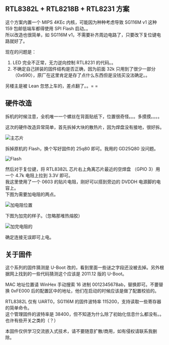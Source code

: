 ## RTL8382L + RTL8218B + RTL8231 方案

这个方案内置一个 MIPS 4KEc 内核，可能因为种种考虑导致 SG116M v1 这种 159 包邮低端车都得使用 SPI Flash 启动。。  
所以改造也很简单，如 SG116M v1，不需要补齐周边电路了，只要改下复位键电路就好了。  

现在的问题是：
  1. LED 完全不正常，无力逆向控制 RTL8231 的代码。。  
  2. 不确定自己拼装的固件结构是否正确，因为前面 32k 只用到了很少一部分（0x690），原厂在这里肯定是存了点什么东西但是没钱买没法确定。。  

另楼主是被 Lean 忽悠上车的，差点翻了。。= =  


## 硬件改造

拆机的时候注意，全机唯一一个螺丝在背面贴纸下，位置很奇怪。。。多摸摸。。。。  

这次的硬件改造异常简单，首先拆掉大块的散热片，因为焊盘没有接地，很好拆。  
  
![主芯片](https://github.com/libc0607/RTL8370N_switch_hacking/blob/master/pic/8382l-sg116m-full.png)  

拆掉原机的 Flash，换个写好固件的 25q80 即可。我用的 GD25Q80 没问题。  

![Flash](https://github.com/libc0607/RTL8370N_switch_hacking/blob/master/pic/8382l-flash.png)  

然后对于复位键，将 RTL8382L 芯片右上角离芯片最近的空焊盘 （GPIO 3）用一个 4.7k 电阻上拉到 3.3V 即可。  
我这里使用了一个 0603 的贴片电阻，刚好可以搭到旁边的 DVDDH 电源脚的电容上。    
下图为需要加电阻的两点。  

![加电阻位置](https://github.com/libc0607/RTL8370N_switch_hacking/blob/master/pic/8382l-add-res.png)  

下图为加完的样子。（忽略那堆热熔胶）  

![加完电阻的](https://github.com/libc0607/RTL8370N_switch_hacking/blob/master/pic/8382l-add-res-after.png)

确定连接无误即可上电。  


## 关于固件 

这个系列的固件猜测是 U-Boot 改的，看到里面一些谜之字段还没被去掉。另外根据网上找到的一些代码猜测这个应该是 2011.12 版的 U-Boot。  

MAC 地址位置请 WinHex 手动搜索 16 进制 0012345678ab，替换即可。不要替换 0xFE000 后的配置区中的地址，他们在启动的时候应该是做了配置校验的。  

RTL8382L 仅有 UART0，SG116M 的固件波特率 115200，支持读取一些寄存器的简单命令。  
这个管理固件的波特率是 38400，但不知道为什么除了初始化信息什么都没有。。也许有些开关之类的（？）  

本固件仅供学习交流嵌入式技术，请不要随意扩散/商用，如有侵权请联系我删除。  
